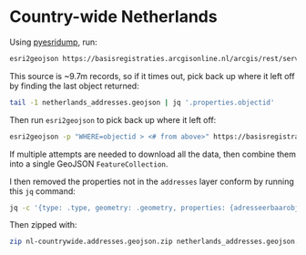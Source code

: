 # Country-wide Netherlands

Using [pyesridump](https://github.com/openaddresses/pyesridump), run:

```bash
esri2geojson https://basisregistraties.arcgisonline.nl/arcgis/rest/services/BAG/BAGv3/MapServer/0 netherlands_addresses.geojson
```

This source is ~9.7m records, so if it times out, pick back up where it left off by finding the last object returned:

```bash
tail -1 netherlands_addresses.geojson | jq '.properties.objectid'
```

Then run `esri2geojson` to pick back up where it left off: 

```bash
esri2geojson -p "WHERE=objectid > <# from above>" https://basisregistraties.arcgisonline.nl/arcgis/rest/services/BAG/BAGv3/MapServer/0 netherlands_addresses.geojson.2
```

If multiple attempts are needed to download all the data, then combine them into a single GeoJSON `FeatureCollection`.  

I then removed the properties not in the `addresses` layer conform by running this `jq` command:

```bash
jq -c '{type: .type, geometry: .geometry, properties: {adresseerbaarobjectid: .properties.adresseerbaarobjectid, huisnummer: .properties.huisnummer, huisletter: .properties.huisletter, huisnummertoevoeging: .properties.huisnummertoevoeging, openbareruimtenaam: .properties.openbareruimtenaam, postcode: .properties.postcode, woonplaatsnaam: .properties.woonplaatsnaam}}' netherlands_addresses.geojson > netherlands_addresses.geojson.final
```

Then zipped with:

```bash
zip nl-countrywide.addresses.geojson.zip netherlands_addresses.geojson.final
```

